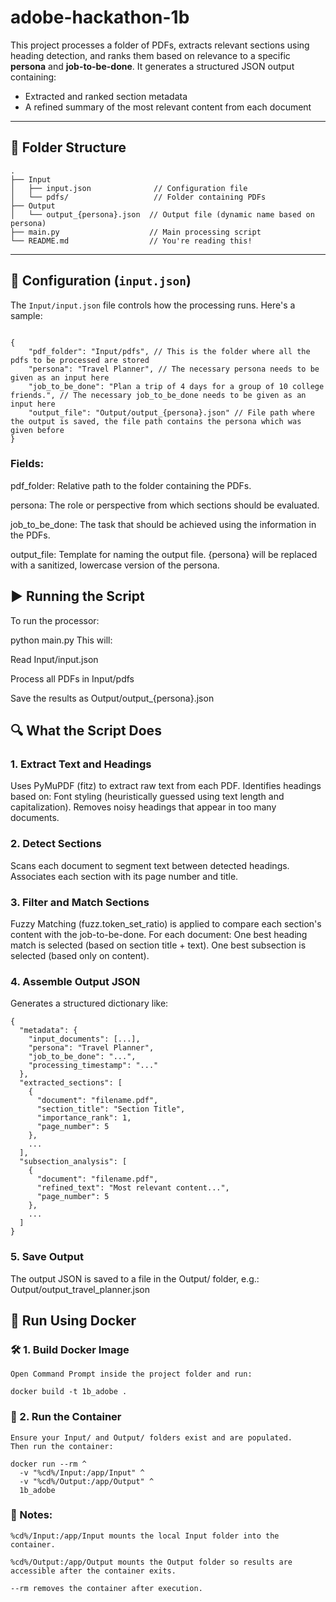 # adobe-hackathon-1b
This project processes a folder of PDFs, extracts relevant sections using heading detection, and ranks them based on relevance to a specific **persona** and **job-to-be-done**. It generates a structured JSON output containing:

- Extracted and ranked section metadata
- A refined summary of the most relevant content from each document

---

## 📁 Folder Structure

```text
.
├── Input
│   ├── input.json              // Configuration file
│   └── pdfs/                   // Folder containing PDFs
├── Output
│   └── output_{persona}.json  // Output file (dynamic name based on persona)
├── main.py                    // Main processing script
└── README.md                  // You're reading this!
````
---

## 📝 Configuration (`input.json`)

The `Input/input.json` file controls how the processing runs. Here's a sample:
```text

{
    "pdf_folder": "Input/pdfs", // This is the folder where all the pdfs to be processed are stored
    "persona": "Travel Planner", // The necessary persona needs to be given as an input here
    "job_to_be_done": "Plan a trip of 4 days for a group of 10 college friends.", // The necessary job_to_be_done needs to be given as an input here
    "output_file": "Output/output_{persona}.json" // File path where the output is saved, the file path contains the persona which was given before
}
````
### Fields:
pdf_folder: Relative path to the folder containing the PDFs.

persona: The role or perspective from which sections should be evaluated.

job_to_be_done: The task that should be achieved using the information in the PDFs.

output_file: Template for naming the output file. {persona} will be replaced with a sanitized, lowercase version of the persona.

## ▶️ Running the Script
To run the processor:

python main.py
This will:

Read Input/input.json

Process all PDFs in Input/pdfs

Save the results as Output/output_{persona}.json

## 🔍 What the Script Does

### 1. Extract Text and Headings
  Uses PyMuPDF (fitz) to extract raw text from each PDF.
  Identifies headings based on:
    Font styling (heuristically guessed using text length and capitalization).
    Removes noisy headings that appear in too many documents.

### 2. Detect Sections
  Scans each document to segment text between detected headings.
  Associates each section with its page number and title.

### 3. Filter and Match Sections
  Fuzzy Matching (fuzz.token_set_ratio) is applied to compare each section's content with the job-to-be-done.
  For each document:
  One best heading match is selected (based on section title + text).
  One best subsection is selected (based only on content).

### 4. Assemble Output JSON
  Generates a structured dictionary like:
  ```text
  {
    "metadata": {
      "input_documents": [...],
      "persona": "Travel Planner",
      "job_to_be_done": "...",
      "processing_timestamp": "..."
    },
    "extracted_sections": [
      {
        "document": "filename.pdf",
        "section_title": "Section Title",
        "importance_rank": 1,
        "page_number": 5
      },
      ...
    ],
    "subsection_analysis": [
      {
        "document": "filename.pdf",
        "refined_text": "Most relevant content...",
        "page_number": 5
      },
      ...
    ]
  }
````
### 5. Save Output
  The output JSON is saved to a file in the Output/ folder, e.g.:
  Output/output_travel_planner.json

## 🐳 Run Using Docker
  ### 🛠️ 1. Build Docker Image
    Open Command Prompt inside the project folder and run:
    
    docker build -t 1b_adobe .
  
  ### 🚀 2. Run the Container
    Ensure your Input/ and Output/ folders exist and are populated.
    Then run the container:
    
    docker run --rm ^
      -v "%cd%/Input:/app/Input" ^
      -v "%cd%/Output:/app/Output" ^
      1b_adobe
  
  ### 🔁 Notes:
    %cd%/Input:/app/Input mounts the local Input folder into the container.
    
    %cd%/Output:/app/Output mounts the Output folder so results are accessible after the container exits.
    
    --rm removes the container after execution.
